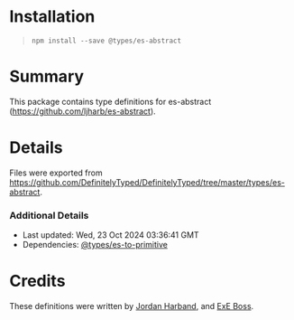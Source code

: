 # Installation
> `npm install --save @types/es-abstract`

# Summary
This package contains type definitions for es-abstract (https://github.com/ljharb/es-abstract).

# Details
Files were exported from https://github.com/DefinitelyTyped/DefinitelyTyped/tree/master/types/es-abstract.

### Additional Details
 * Last updated: Wed, 23 Oct 2024 03:36:41 GMT
 * Dependencies: [@types/es-to-primitive](https://npmjs.com/package/@types/es-to-primitive)

# Credits
These definitions were written by [Jordan Harband](https://github.com/ljharb), and [ExE Boss](https://github.com/ExE-Boss).
